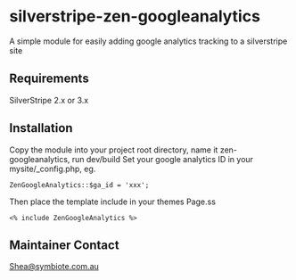 silverstripe-zen-googleanalytics
================================

A simple module for easily adding google analytics tracking to a silverstripe site

Requirements
------------

SilverStripe 2.x or 3.x

Installation
------------

Copy the module into your project root directory, name it zen-googleanalytics, run dev/build
Set your google analytics ID in your mysite/_config.php, eg.

	ZenGoogleAnalytics::$ga_id = 'xxx';
	
Then place the template include in your themes Page.ss

	<% include ZenGoogleAnalytics %>

Maintainer Contact
------------

Shea@symbiote.com.au